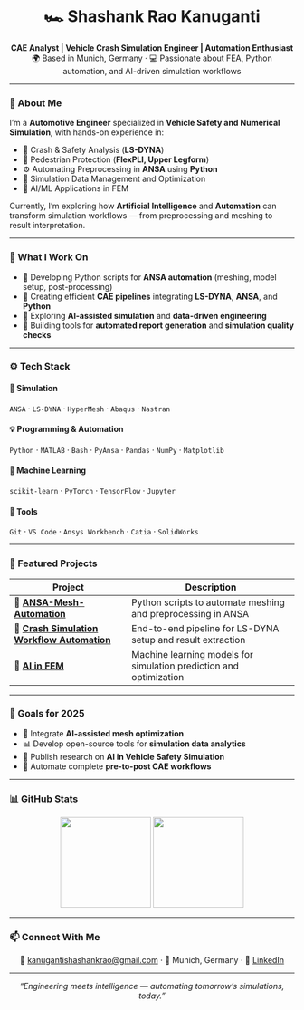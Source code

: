 <h1 align="center">🏎️ Shashank Rao Kanuganti</h1>

<p align="center">
<b>CAE Analyst | Vehicle Crash Simulation Engineer | Automation Enthusiast</b><br>
🌍 Based in Munich, Germany · 💻 Passionate about FEA, Python automation, and AI-driven simulation workflows
</p>

---

### 🚀 About Me
I’m a **Automotive Engineer** specialized in **Vehicle Safety and Numerical Simulation**, with hands-on experience in:
- 🚗 Crash & Safety Analysis (**LS-DYNA**)
- 🦵 Pedestrian Protection (**FlexPLI, Upper Legform**)
- ⚙️ Automating Preprocessing in **ANSA** using **Python**
- 🧩 Simulation Data Management and Optimization
- 🤖 AI/ML Applications in FEM

Currently, I’m exploring how **Artificial Intelligence** and **Automation** can transform simulation workflows — from preprocessing and meshing to result interpretation.

---

### 🧠 What I Work On
- 🔹 Developing Python scripts for **ANSA automation** (meshing, model setup, post-processing)  
- 🔹 Creating efficient **CAE pipelines** integrating **LS-DYNA**, **ANSA**, and **Python**  
- 🔹 Exploring **AI-assisted simulation** and **data-driven engineering**  
- 🔹 Building tools for **automated report generation** and **simulation quality checks**

---

### ⚙️ Tech Stack

#### 🧩 Simulation
`ANSA` · `LS-DYNA` · `HyperMesh` · `Abaqus` · `Nastran`  

#### 💡 Programming & Automation
`Python` · `MATLAB` · `Bash` · `PyAnsa` · `Pandas` · `NumPy` · `Matplotlib`  

#### 🤖 Machine Learning
`scikit-learn` · `PyTorch` · `TensorFlow` · `Jupyter`  

#### 🧰 Tools
`Git` · `VS Code` · `Ansys Workbench` · `Catia` · `SolidWorks`

---

### 📂 Featured Projects
| Project | Description |
|----------|--------------|
| 🔹 [**ANSA-Mesh-Automation**](#) | Python scripts to automate meshing and preprocessing in ANSA |
| 🔹 [**Crash Simulation Workflow Automation**](#) | End-to-end pipeline for LS-DYNA setup and result extraction |
| 🔹 [**AI in FEM**](#) | Machine learning models for simulation prediction and optimization |

---

### 🎯 Goals for 2025
- 🚗 Integrate **AI-assisted mesh optimization**  
- 📊 Develop open-source tools for **simulation data analytics**  
- 🧠 Publish research on **AI in Vehicle Safety Simulation**  
- 🔄 Automate complete **pre-to-post CAE workflows**

---

### 📊 GitHub Stats
<p align="center">
  <img src="https://github-readme-stats.vercel.app/api?username=shashankraok&show_icons=true&theme=radical" height="160"/>
  <img src="https://github-readme-stats.vercel.app/api/top-langs/?username=shashankraok&layout=compact&theme=radical" height="160"/>
</p>

---

### 📫 Connect With Me
<p align="center">
📧 <a href="mailto:kanugantishashankrao@gmail.com">kanugantishashankrao@gmail.com</a> · 
📍 Munich, Germany · 
💼 <a href="https://www.linkedin.com/in/shashank-kanuganti">LinkedIn</a>
</p>

---

<p align="center"><i>“Engineering meets intelligence — automating tomorrow’s simulations, today.”</i></p>
